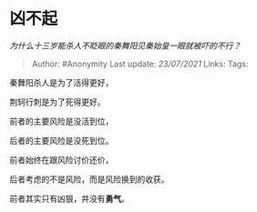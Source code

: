 # 凶不起
*为什么十三岁能杀人不眨眼的秦舞阳见秦始皇一眼就被吓的不行？*

> Author: #Anonymity
> Last update: *23/07/2021*
> Links:
> Tags:

秦舞阳杀人是为了活得更好，

荆轲行刺是为了死得更好。

前者的主要风险是没活到位，

后者的主要风险是没死到位。

前者始终在跟风险讨价还价，

后者考虑的不是风险，而是风险换到的收获。

前者其实只有凶狠，并没有**勇气**。


